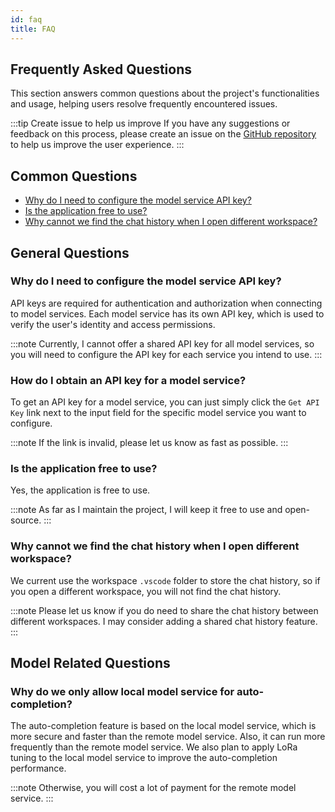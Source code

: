 ```yaml
---
id: faq
title: FAQ
---
```


## Frequently Asked Questions

This section answers common questions about the project's functionalities and usage, helping users resolve frequently encountered issues.

:::tip Create issue to help us improve
If you have any suggestions or feedback on this process, please create an issue on the [GitHub repository](https://github.com/whats2000/CodeBRT/issues) to help us improve the user experience.
:::

## Common Questions

- [Why do I need to configure the model service API key?](#why-do-i-need-to-configure-the-model-service-api-key)
- [Is the application free to use?](#is-the-application-free-to-use)
- [Why cannot we find the chat history when I open different workspace?](#why-cannot-we-find-the-chat-history-when-i-open-different-workspace)

## General Questions
### Why do I need to configure the model service API key?

API keys are required for authentication and authorization when connecting to model services. 
Each model service has its own API key, which is used to verify the user's identity and access permissions.

:::note
Currently, I cannot offer a shared API key for all model services, 
so you will need to configure the API key for each service you intend to use.
:::

### How do I obtain an API key for a model service?

To get an API key for a model service, you can just simply click the `Get API Key` link next to the input field for the specific model service you want to configure.

:::note
If the link is invalid, please let us know as fast as possible.
:::

### Is the application free to use?

Yes, the application is free to use.

:::note
As far as I maintain the project, I will keep it free to use and open-source.
:::

### Why cannot we find the chat history when I open different workspace?

We current use the workspace `.vscode` folder to store the chat history, so if you open a different workspace, you will not find the chat history.

:::note
Please let us know if you do need to share the chat history between different workspaces. 
I may consider adding a shared chat history feature.
:::

## Model Related Questions

### Why do we only allow local model service for auto-completion?

The auto-completion feature is based on the local model service, 
which is more secure and faster than the remote model service.
Also, it can run more frequently than the remote model service.
We also plan to apply LoRa tuning to the local model service to improve the auto-completion performance.

:::note
Otherwise, you will cost a lot of payment for the remote model service.
:::
